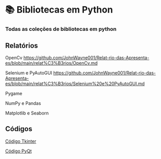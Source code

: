 # 📚 Bibliotecas em Python
### Todas as coleções de bibliotecas em python
## Relatórios

OpenCv
https://github.com/JohnWayne001/Relat-rio-das-Apresenta-es/blob/main/relat%C3%B3rios/OpenCv.md

Selenium e PyAutoGUI
https://github.com/JohnWayne001/Relat-rio-das-Apresenta-es/blob/main/relat%C3%B3rios/Selenium%20e%20PyAutoGUI.md

Pygame

NumPy e Pandas

Matplotlib e Seaborn

## Códigos
[Código Tkinter](codigotkinter.py)

[Código PyQt](codigopyqt.py)
